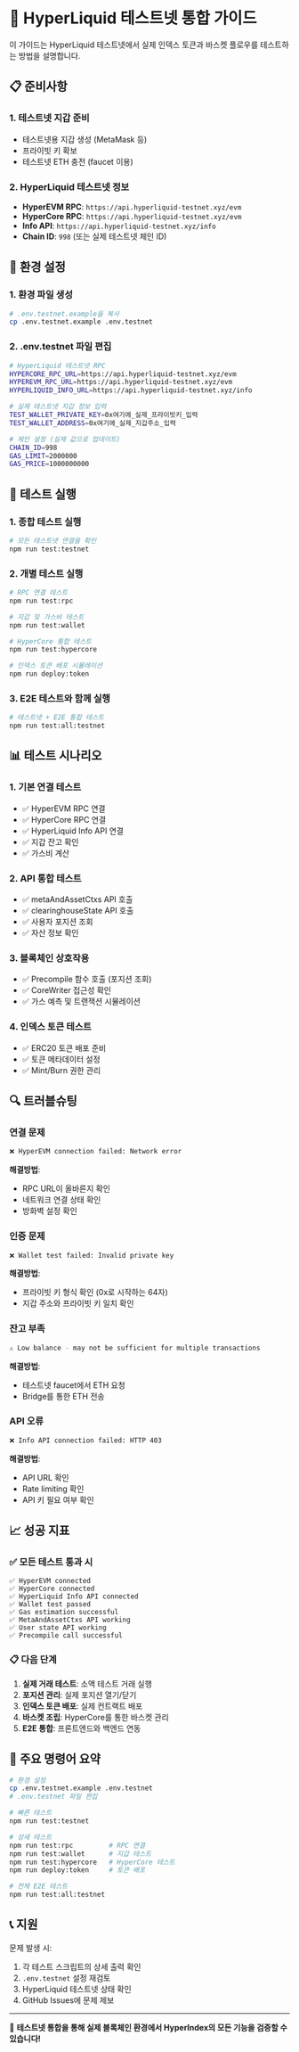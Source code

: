 # 🚀 HyperLiquid 테스트넷 통합 가이드

이 가이드는 HyperLiquid 테스트넷에서 실제 인덱스 토큰과 바스켓 플로우를 테스트하는 방법을 설명합니다.

## 📋 준비사항

### 1. 테스트넷 지갑 준비
- 테스트넷용 지갑 생성 (MetaMask 등)
- 프라이빗 키 확보
- 테스트넷 ETH 충전 (faucet 이용)

### 2. HyperLiquid 테스트넷 정보
- **HyperEVM RPC**: `https://api.hyperliquid-testnet.xyz/evm`
- **HyperCore RPC**: `https://api.hyperliquid-testnet.xyz/evm`
- **Info API**: `https://api.hyperliquid-testnet.xyz/info`
- **Chain ID**: `998` (또는 실제 테스트넷 체인 ID)

## 🔧 환경 설정

### 1. 환경 파일 생성
```bash
# .env.testnet.example을 복사
cp .env.testnet.example .env.testnet
```

### 2. .env.testnet 파일 편집
```bash
# HyperLiquid 테스트넷 RPC
HYPERCORE_RPC_URL=https://api.hyperliquid-testnet.xyz/evm
HYPEREVM_RPC_URL=https://api.hyperliquid-testnet.xyz/evm
HYPERLIQUID_INFO_URL=https://api.hyperliquid-testnet.xyz/info

# 실제 테스트넷 지갑 정보 입력
TEST_WALLET_PRIVATE_KEY=0x여기에_실제_프라이빗키_입력
TEST_WALLET_ADDRESS=0x여기에_실제_지갑주소_입력

# 체인 설정 (실제 값으로 업데이트)
CHAIN_ID=998
GAS_LIMIT=2000000
GAS_PRICE=1000000000
```

## 🧪 테스트 실행

### 1. 종합 테스트 실행
```bash
# 모든 테스트넷 연결을 확인
npm run test:testnet
```

### 2. 개별 테스트 실행
```bash
# RPC 연결 테스트
npm run test:rpc

# 지갑 및 가스비 테스트
npm run test:wallet

# HyperCore 통합 테스트
npm run test:hypercore

# 인덱스 토큰 배포 시뮬레이션
npm run deploy:token
```

### 3. E2E 테스트와 함께 실행
```bash
# 테스트넷 + E2E 통합 테스트
npm run test:all:testnet
```

## 📊 테스트 시나리오

### 1. 기본 연결 테스트
- ✅ HyperEVM RPC 연결
- ✅ HyperCore RPC 연결
- ✅ HyperLiquid Info API 연결
- ✅ 지갑 잔고 확인
- ✅ 가스비 계산

### 2. API 통합 테스트
- ✅ metaAndAssetCtxs API 호출
- ✅ clearinghouseState API 호출
- ✅ 사용자 포지션 조회
- ✅ 자산 정보 확인

### 3. 블록체인 상호작용
- ✅ Precompile 함수 호출 (포지션 조회)
- ✅ CoreWriter 접근성 확인
- ✅ 가스 예측 및 트랜잭션 시뮬레이션

### 4. 인덱스 토큰 테스트
- ✅ ERC20 토큰 배포 준비
- ✅ 토큰 메타데이터 설정
- ✅ Mint/Burn 권한 관리

## 🔍 트러블슈팅

### 연결 문제
```bash
❌ HyperEVM connection failed: Network error
```
**해결방법**:
- RPC URL이 올바른지 확인
- 네트워크 연결 상태 확인
- 방화벽 설정 확인

### 인증 문제
```bash
❌ Wallet test failed: Invalid private key
```
**해결방법**:
- 프라이빗 키 형식 확인 (0x로 시작하는 64자)
- 지갑 주소와 프라이빗 키 일치 확인

### 잔고 부족
```bash
⚠️ Low balance - may not be sufficient for multiple transactions
```
**해결방법**:
- 테스트넷 faucet에서 ETH 요청
- Bridge를 통한 ETH 전송

### API 오류
```bash
❌ Info API connection failed: HTTP 403
```
**해결방법**:
- API URL 확인
- Rate limiting 확인
- API 키 필요 여부 확인

## 📈 성공 지표

### ✅ 모든 테스트 통과 시
```
✅ HyperEVM connected
✅ HyperCore connected
✅ HyperLiquid Info API connected
✅ Wallet test passed
✅ Gas estimation successful
✅ MetaAndAssetCtxs API working
✅ User state API working
✅ Precompile call successful
```

### 📋 다음 단계
1. **실제 거래 테스트**: 소액 테스트 거래 실행
2. **포지션 관리**: 실제 포지션 열기/닫기
3. **인덱스 토큰 배포**: 실제 컨트랙트 배포
4. **바스켓 조립**: HyperCore를 통한 바스켓 관리
5. **E2E 통합**: 프론트엔드와 백엔드 연동

## 🎯 주요 명령어 요약

```bash
# 환경 설정
cp .env.testnet.example .env.testnet
# .env.testnet 파일 편집

# 빠른 테스트
npm run test:testnet

# 상세 테스트
npm run test:rpc         # RPC 연결
npm run test:wallet      # 지갑 테스트
npm run test:hypercore   # HyperCore 테스트
npm run deploy:token     # 토큰 배포

# 전체 E2E 테스트
npm run test:all:testnet
```

## 📞 지원

문제 발생 시:
1. 각 테스트 스크립트의 상세 출력 확인
2. `.env.testnet` 설정 재검토
3. HyperLiquid 테스트넷 상태 확인
4. GitHub Issues에 문제 제보

---

🎉 **테스트넷 통합을 통해 실제 블록체인 환경에서 HyperIndex의 모든 기능을 검증할 수 있습니다!**